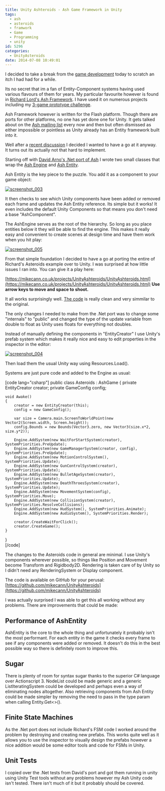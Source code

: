 ```yaml
---
title: Unity Ashteroids - Ash Game Framework in Unity
tags:
  - ash
  - asteroids
  - framwork
  - Game
  - Programming
  - unity
id: 5296
categories:
  - UnityAsteroids
date: 2014-07-08 10:49:01
---
```


I decided to take a break from the [game development](https://www.mikecann.co.uk/myprojects/mr-nibbles-3d/mr-nibbles-3d-menus-obscuring/) today to scratch an itch I had had for a while.

Its no secret that im a fan of Entity-Component systems having used various flavours of them for years. My particular favourite however is found in [Richard Lord's Ash Framework](https://www.ashframework.org/). I have used it on numerous projects including my [3-game prototype challenge](https://mikecann.co.uk/personal-project/the-three-game-challenge/).

<!--more-->

Ash Framework however is written for the Flash platform. Though there are ports for other platforms, no one has yet done one for Unity. It gets talked about on the [Ash mailing list](https://groups.google.com/group/ash-framework?hl=en) every now and then but often dismissed as either impossible or pointless as Unity already has an Entity framework built into it.

Well after a [recent discussion](https://groups.google.com/forum/?hl=en#!topic/ash-framework/NrC5dQyBRkY) I decided I wanted to have a go at it anyway. It turns out its actually not that hard to implement.

Starting off with [David Arno's .Net port of Ash](https://github.com/DavidArno/Ash.NET) I wrote two small classes that wrap the [Ash Engine](https://github.com/mikecann/UnityAshteroids/blob/master/Assets/Ash/Unity/AshGame.cs) and [Ash Entity](https://github.com/mikecann/UnityAshteroids/blob/master/Assets/Ash/Unity/AshEntity.cs).

Ash Entity is the key piece to the puzzle. You add it as a component to your game object:

[![screenshot_003](https://www.mikecann.co.uk/wp-content/uploads/2014/07/screenshot_003.png)](https://www.mikecann.co.uk/wp-content/uploads/2014/07/screenshot_003.png)

It then checks to see which Unity components have been added or removed each frame and updates the Ash Entity reference. Its simple but it works! It even includes the default Unity Components so that means you don't need a base "AshComponent".

The AshEngine serves as the root of the hierarchy. So long as you place entities below it they will be able to find the engine. This makes it really easy and convenient to create scenes at design time and have them work when you hit play:

[![screenshot_005](https://www.mikecann.co.uk/wp-content/uploads/2014/07/screenshot_005.png)](https://www.mikecann.co.uk/wp-content/uploads/2014/07/screenshot_005.png) 

From that simple foundation I decided to have a go at porting the entire of Richard's Asteroids example over to Unity. I was surprised at how little issues I ran into. You can give it a play here:

[https://mikecann.co.uk/projects/UnityAshteroids/UnityAshteroids.html](https://mikecann.co.uk/projects/UnityAshteroids/UnityAshteroids.html)
**Use arrow keys to move and space to shoot.**

It all works surprisingly well. [The code](https://github.com/mikecann/UnityAshteroids) is really clean and very simmilar to the original.

The only changes I needed to make from the .Net port was to change some "internals" to "public" and changed the type of the update variable from double to float as Unity uses floats for everything not doubles.

Instead of manually defining the components in "EntityCreator" I use Unity's prefab system which makes it really nice and easy to edit properties in the inspector in the editor:

[![screenshot_004](https://www.mikecann.co.uk/wp-content/uploads/2014/07/screenshot_004-1024x685.png)](https://www.mikecann.co.uk/wp-content/uploads/2014/07/screenshot_004.png)

Then load them the usual Unity way using Resources.Load(). 

Systems are just pure code and added to the Engine as usual:

[code lang="csharp"]
public class Asteroids : AshGame
{
	private EntityCreator creator;
	private GameConfig config;

	void Awake()
	{
		creator = new EntityCreator(this);
		config = new GameConfig();

		var size = Camera.main.ScreenToWorldPoint(new Vector2(Screen.width, Screen.height));
		config.Bounds = new Bounds(Vector3.zero, new Vector3(size.x*2, size.y*2));

		Engine.AddSystem(new WaitForStartSystem(creator), SystemPriorities.PreUpdate);
		Engine.AddSystem(new GameManagerSystem(creator, config), SystemPriorities.PreUpdate);
		Engine.AddSystem(new MotionControlSystem(), SystemPriorities.Update);
		Engine.AddSystem(new GunControlSystem(creator), SystemPriorities.Update);
		Engine.AddSystem(new BulletAgeSystem(creator), SystemPriorities.Update);
		Engine.AddSystem(new DeathThroesSystem(creator), SystemPriorities.Update);
		Engine.AddSystem(new MovementSystem(config), SystemPriorities.Move);
		Engine.AddSystem(new CollisionSystem(creator), SystemPriorities.ResolveCollisions);
		Engine.AddSystem(new HudSystem(), SystemPriorities.Animate);
		Engine.AddSystem(new AudioSystem(), SystemPriorities.Render);   

		creator.CreateWaitForClick();
		creator.CreateGame();
	}
}  
[/code]

The changes to the Asteroids code in general are minimal. I use Unity's components wherever possible, so things like Position and Movement become Transform and Rigidbody2D. Rendering is taken care of by Unity so I didn't need any RenderingSystem or Display component.

The code is available on GitHub for your perusal: [https://github.com/mikecann/UnityAshteroids](https://github.com/mikecann/UnityAshteroids)

I was actually surprised I was able to get this all working without any problems. There are improvements that could be made:

## Performance of AshEntity

AshEntity is the core to the whole thing and unfortunately it probably isn't the most performant. For each entity in the game it checks every frame to see if any components were added or removed. It doesn't do this in the best possible way so there is definitely room to improve this.

## Sugar

There is plenty of room for syntax sugar thanks to the superior C# language over Actionscript 3\. NodeList could be made generic and a generic ListIteratingSystem could be developed and perhaps even a way of eliminating nodes altogether. Also retrieving components from Ash Entity could be made simpler by removing the need to pass in the type param when calling Entity.Get<>().

## Finite State Machines

As the .Net port does not include Richard's FSM code I worked around the problem by destroying and creating new prefabs. This works quite well as it allows you to use the inspector to visually design the prefabs however a nice addition would be some editor tools and code for FSMs in Unity.

## Unit Tests

I copied over the .Net tests from David's port and got them running in unity using Unity Test tools without any problems however my Ash Unity code isn't tested. There isn't much of it but it probably should be covered.